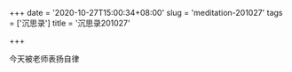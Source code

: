 +++
date = '2020-10-27T15:00:34+08:00'
slug = 'meditation-201027'
tags = ['沉思录']
title = '沉思录201027'

+++

今天被老师表扬自律
